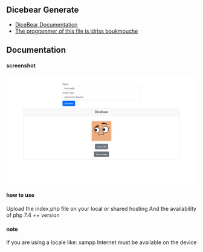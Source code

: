 ## Dicebear Generate

 - [DiceBear Documentation](https://www.dicebear.com/introduction)
 - [The programmer of this file is idriss boukmouche](https://iba.rf.gd/)

 
 
## Documentation

#### screenshot
![img](https://raw.githubusercontent.com/TerminalDZ/Dicebear_Generate/main/snapshot.png)


#### how to use

Upload the index.php file on your local or shared hosting
And the availability of php 7.4 ++ version

#### note

If you are using a locale like: xampp
Internet must be available on the device
